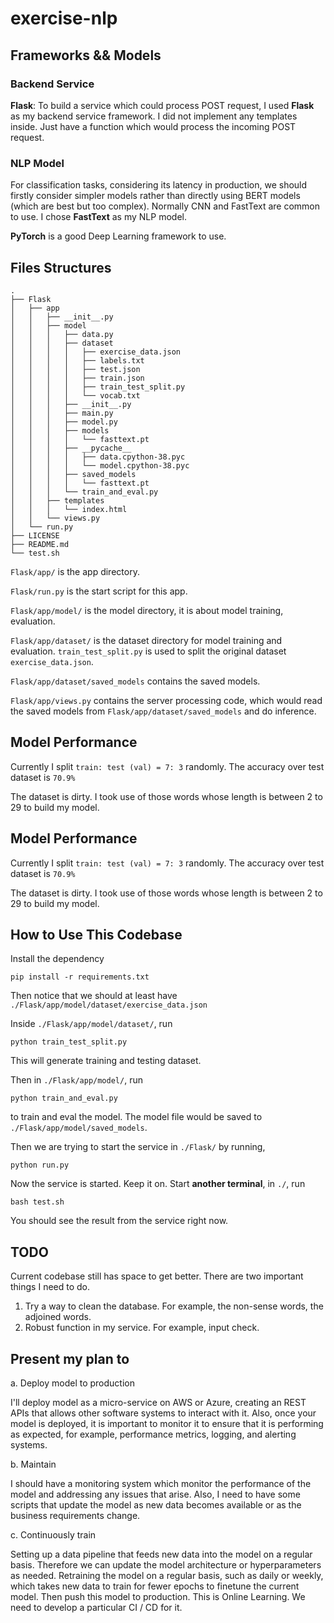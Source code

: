 # exercise-nlp

## Frameworks && Models

### Backend Service

**Flask**: To build a service which could process POST request, I used **Flask** as my backend service framework. I did not implement any templates inside. Just have a function which would process the incoming POST request.

### NLP Model

For classification tasks, considering its latency in production, we should firstly consider simpler models rather than directly using BERT models (which are best but too complex). Normally CNN and FastText are common to use. I chose **FastText** as my NLP model.

**PyTorch** is a good Deep Learning framework to use.

## Files Structures

```
.
├── Flask
│   ├── app
│   │   ├── __init__.py
│   │   ├── model
│   │   │   ├── data.py
│   │   │   ├── dataset
│   │   │   │   ├── exercise_data.json
│   │   │   │   ├── labels.txt
│   │   │   │   ├── test.json
│   │   │   │   ├── train.json
│   │   │   │   ├── train_test_split.py
│   │   │   │   └── vocab.txt
│   │   │   ├── __init__.py
│   │   │   ├── main.py
│   │   │   ├── model.py
│   │   │   ├── models
│   │   │   │   └── fasttext.pt
│   │   │   ├── __pycache__
│   │   │   │   ├── data.cpython-38.pyc
│   │   │   │   └── model.cpython-38.pyc
│   │   │   ├── saved_models
│   │   │   │   └── fasttext.pt
│   │   │   └── train_and_eval.py
│   │   ├── templates
│   │   │   └── index.html
│   │   └── views.py
│   └── run.py
├── LICENSE
├── README.md
└── test.sh
```

`Flask/app/` is the app directory.

`Flask/run.py` is the start script for this app.

`Flask/app/model/` is the model directory, it is about model training, evaluation. 

`Flask/app/dataset/` is the dataset directory for model training and evaluation. `train_test_split.py` is used to split the original dataset `exercise_data.json`. 

`Flask/app/dataset/saved_models` contains the saved models.

`Flask/app/views.py` contains the server processing code, which would read the saved models from `Flask/app/dataset/saved_models` and do inference. 

## Model Performance 

Currently I split `train: test (val) = 7: 3` randomly. The accuracy over test dataset is `70.9%`

The dataset is dirty. I took use of those words whose length is between 2 to 29 to build my model.

## Model Performance 

Currently I split `train: test (val) = 7: 3` randomly. The accuracy over test dataset is `70.9%`

The dataset is dirty. I took use of those words whose length is between 2 to 29 to build my model.

## How to Use This Codebase 

Install the dependency 

```
pip install -r requirements.txt
```

Then notice that we should at least have `./Flask/app/model/dataset/exercise_data.json`

Inside `./Flask/app/model/dataset/`, run 

```
python train_test_split.py
```

This will generate training and testing dataset.

Then in `./Flask/app/model/`, run

```
python train_and_eval.py
```

to train and eval the model. The model file would be saved to `./Flask/app/model/saved_models`.

Then we are trying to start the service in `./Flask/` by running,

```
python run.py
```

Now the service is started. Keep it on. Start **another terminal**, in `./`, run

```
bash test.sh
```

You should see the result from the service right now.



## TODO 

Current codebase still has space to get better. There are two important things I need to do. 

1. Try a way to clean the database. For example, the non-sense words, the adjoined words. 
2. Robust function in my service. For example, input check. 



## Present my plan to

a. Deploy model to production

I'll deploy model as a micro-service on AWS or Azure, creating an REST APIs that allows other software systems to interact with it. Also, once your model is deployed, it is important to monitor it to ensure that it is performing as expected, for example, performance metrics, logging, and alerting systems.

b. Maintain

I should have a monitoring system which monitor the performance of the model and addressing any issues that arise. Also, I need to have some scripts that update the model as new data becomes available or as the business requirements change.

c. Continuously train

Setting up a data pipeline that feeds new data into the model on a regular basis. Therefore we can update the model architecture or hyperparameters as needed. Retraining the model on a regular basis, such as daily or weekly, which takes new data to train for fewer epochs to finetune the current model. Then push this model to production. This is Online Learning. We need to develop a particular CI / CD for it. 



